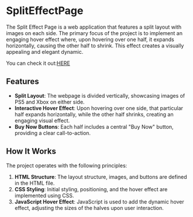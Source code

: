# SplitEffectPage

The Split Effect Page is a web application that features a split layout with images on each side. The primary focus of the project is to implement an engaging hover effect where, upon hovering over one half, it expands horizontally, causing the other half to shrink. This effect creates a visually appealing and elegant dynamic.

You can check it out:[HERE](https://wcossior.github.io/7.SplitEffectPage/)

## Features

- **Split Layout**: The webpage is divided vertically, showcasing images of PS5 and Xbox on either side.
- **Interactive Hover Effect**: Upon hovering over one side, that particular half expands horizontally, while the other half shrinks, creating an engaging visual effect.
- **Buy Now Buttons**: Each half includes a central "Buy Now" button, providing a clear call-to-action.

## How It Works

The project operates with the following principles:

1. **HTML Structure**: The layout structure, images, and buttons are defined in the HTML file.
2. **CSS Styling**: Initial styling, positioning, and the hover effect are implemented using CSS.
3. **JavaScript Hover Effect**: JavaScript is used to add the dynamic hover effect, adjusting the sizes of the halves upon user interaction.

